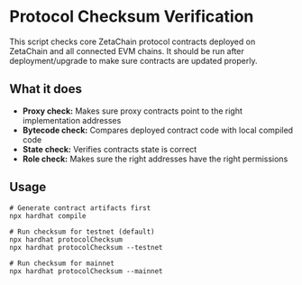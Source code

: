 # Protocol Checksum Verification

This script checks core ZetaChain protocol contracts deployed on ZetaChain and all connected EVM chains. It should be run after deployment/upgrade to make sure contracts are updated properly.

## What it does
- **Proxy check:** Makes sure proxy contracts point to the right implementation addresses
- **Bytecode check:** Compares deployed contract code with local compiled code
- **State check:** Verifies contracts state is correct
- **Role check:** Makes sure the right addresses have the right permissions

## Usage
```
# Generate contract artifacts first
npx hardhat compile

# Run checksum for testnet (default)
npx hardhat protocolChecksum
npx hardhat protocolChecksum --testnet

# Run checksum for mainnet
npx hardhat protocolChecksum --mainnet